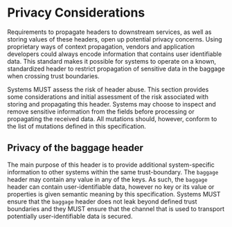 # Privacy Considerations

Requirements to propagate headers to downstream services, as well as storing values of these headers, open up potential privacy concerns.
Using proprietary ways of context propagation, vendors and application developers could always encode information that contains user identifiable data.
This standard makes it possible for systems to operate on a known, standardized header to restrict propagation of sensitive data in the baggage when crossing trust boundaries.

Systems MUST assess the risk of header abuse. This section provides some considerations and initial assessment of the risk associated with storing and propagating this header. Systems may choose to inspect and remove sensitive information from the fields before processing or propagating the received data. All mutations should, however, conform to the list of mutations defined in this specification.

## Privacy of the baggage header

The main purpose of this header is to provide additional system-specific information to other systems within the same trust-boundary.
The `baggage` header may contain any value in any of the keys.
As such, the `baggage` header can contain user-identifiable data, however no key or its value or properties is given semantic meaning by this specification.
Systems MUST ensure that the `baggage` header does not leak beyond defined trust boundaries and they MUST ensure that the channel that is used to transport potentially user-identifiable data is secured.
